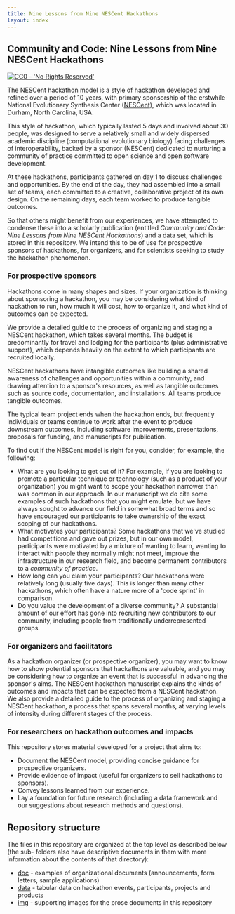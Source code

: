 ```yaml
---
title: Nine Lessons from Nine NESCent Hackathons
layout: index
---
```


## Community and Code: Nine Lessons from Nine NESCent Hackathons

[![CC0 - 'No Rights Reserved'](https://i.creativecommons.org/p/zero/1.0/88x31.png)](https://creativecommons.org/publicdomain/zero/1.0/)

The NESCent hackathon model is a style of hackathon developed and refined over a period of 
10 years, with primary sponsorship of the erstwhile National Evolutionary Synthesis Center 
([NESCent](http://nescent.org)), which was located in Durham, North Carolina, USA. 

This style of hackathon, which typically lasted 5 days and involved about 30 people, was 
designed to serve a relatively small and widely dispersed academic discipline 
(computational evolutionary biology) facing challenges of interoperability, backed by a 
sponsor (NESCent) dedicated to nurturing a community of practice committed to open science 
and open software development. 

At these hackathons, participants gathered on day 1 to discuss challenges and opportunities. 
By the end of the day, they had assembled into a small set of teams, each committed to a 
creative, collaborative project of its own design. On the remaining days, each team worked 
to produce tangible outcomes.

So that others might benefit from our experiences, we have attempted to condense these 
into a scholarly publication (entitled _Community and Code: Nine Lessons from Nine NESCent 
Hackathons_) and a data set, which is stored in this repository. We intend this to be of
use for prospective sponsors of hackathons, for organizers, and for scientists seeking to
study the hackathon phenomenon.

### For prospective sponsors

Hackathons come in many shapes and sizes. If your organization is thinking about 
sponsoring a hackathon, you may be considering what kind of hackathon to run, how much it 
will cost, how to organize it, and what kind of outcomes can be expected.  

We provide a detailed guide to the process of organizing and staging a NESCent hackathon, 
which takes several months. The budget is predominantly for travel and lodging for the 
participants (plus administrative support), which depends heavily on the extent to which 
participants are recruited locally. 

NESCent hackathons have intangible outcomes like building a shared awareness of challenges 
and opportunities within a community, and drawing attention to a sponsor's resources, as 
well as tangible outcomes such as source code, documentation, and installations. All teams 
produce tangible outcomes. 

The typical team project ends when the hackathon ends, but frequently individuals or teams 
continue to work after the event to produce downstream outcomes, including software 
improvements, presentations, proposals for funding, and manuscripts for publication.  

To find out if the NESCent model is right for you, consider, for example, the following: 

* What are you looking to get out of it? For example, if you are looking to promote a 
  particular technique or technology (such as a product of your organization) you might 
  want to scope your hackathon narrower than was common in our approach. In our manuscript 
  we do cite some examples of such hackathons that you might emulate, but we have always 
  sought to advance our field in somewhat broad terms and so have encouraged our 
  participants to take ownership of the exact scoping of our hackathons.
* What motivates your participants? Some hackathons that we've studied had competitions 
  and gave out prizes, but in our own model, participants were motivated by a mixture of
  wanting to learn, wanting to interact with people they normally might not meet, improve 
  the infrastructure in our research field, and become permanent contributors to a 
  _community of practice_.
* How long can you claim your participants? Our hackathons were relatively long (usually
  five days). This is longer than many other hackathons, which often have a nature more
  of a 'code sprint' in comparison.
* Do you value the development of a diverse community? A substantial amount of our effort 
  has gone into recruiting new contributors to our community, including people from 
  traditionally underrepresented groups. 
  
### For organizers and facilitators

As a hackathon organizer (or prospective organizer), you may want to know how to show 
potential sponsors that hackathons are valuable, and you may be considering how to 
organize an event that is successful in advancing the sponsor's aims. The NESCent 
hackathon manuscript explains the kinds of outcomes and impacts that can be expected from 
a NESCent hackathon.  We also provide a detailed guide to the process of organizing and 
staging a NESCent hackathon, a process that spans several months, at varying levels of
intensity during different stages of the process.

### For researchers on hackathon outcomes and impacts 

This repository stores material developed for a project that aims to:

* Document the NESCent model, providing concise guidance for prospective organizers.
* Provide evidence of impact (useful for organizers to sell hackathons to sponsors).
* Convey lessons learned from our experience.
* Lay a foundation for future research (including a data framework and our suggestions 
  about research methods and questions).

## Repository structure

The files in this repository are organized at the top level as described below (the sub-
folders also have descriptive documents in them with more information about the contents
of that directory):

- [doc](doc) - examples of organizational documents (announcements, form letters, sample 
  applications)
- [data](data) - tabular data on hackathon events, participants, projects and products
- [img](img) - supporting images for the prose documents in this repository
